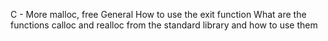 C - More malloc, free
General
How to use the exit function
What are the functions calloc and realloc from the standard library and how to use them
